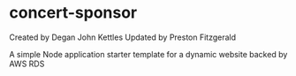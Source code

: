 # concert-sponsor

Created by Degan John Kettles
Updated by Preston Fitzgerald

A simple Node application starter template for a dynamic website backed by AWS RDS
